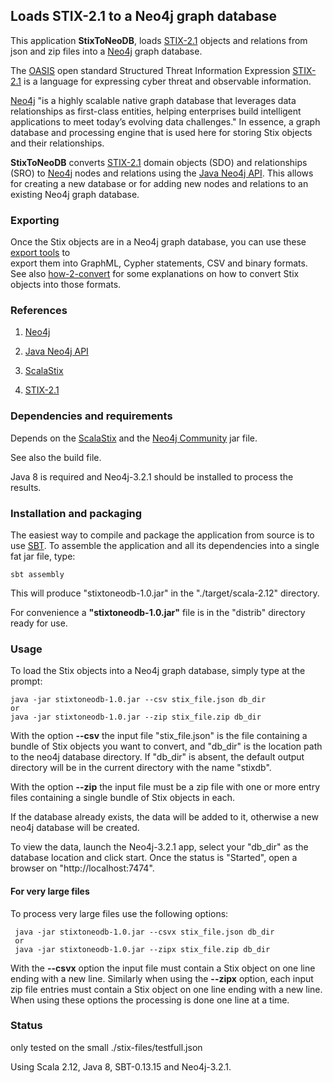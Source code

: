 ## Loads STIX-2.1 to a Neo4j graph database

This application **StixToNeoDB**, loads [STIX-2.1](https://docs.google.com/document/d/1yvqWaPPnPW-2NiVCLqzRszcx91ffMowfT5MmE9Nsy_w/edit#) 
objects and relations from json and zip files into a [Neo4j](https://neo4j.com/) graph database. 

The [OASIS](https://www.oasis-open.org/) open standard Structured Threat Information Expression [STIX-2.1](https://docs.google.com/document/d/1yvqWaPPnPW-2NiVCLqzRszcx91ffMowfT5MmE9Nsy_w/edit#) 
is a language for expressing cyber threat and observable information.

[Neo4j](https://neo4j.com/) "is a highly scalable native graph database that leverages data 
relationships as first-class entities, helping enterprises build intelligent applications 
to meet today’s evolving data challenges."
In essence, a graph database and processing engine that is used here for storing Stix objects 
and their relationships.
 
**StixToNeoDB** converts [STIX-2.1](https://docs.google.com/document/d/1yvqWaPPnPW-2NiVCLqzRszcx91ffMowfT5MmE9Nsy_w/edit#) 
domain objects (SDO) and relationships (SRO) to [Neo4j](https://neo4j.com/) nodes and relations 
using the [Java Neo4j API](https://neo4j.com/docs/java-reference/current/javadocs/). This allows for creating a new database or for adding new nodes and relations to an existing Neo4j graph database.
      
### Exporting         
Once the Stix objects are in a Neo4j graph database, you can use these [export tools](https://github.com/jexp/neo4j-shell-tools) to          
export them into GraphML, Cypher statements, CSV and binary formats. See also 
[how-2-convert](how-2-convert.md) for some explanations on how to convert Stix objects into those formats.         
                         
### References
 
1) [Neo4j](https://neo4j.com/)

2) [Java Neo4j API](https://neo4j.com/docs/java-reference/current/javadocs/)

3) [ScalaStix](https://github.com/workingDog/scalastix)

4) [STIX-2.1](https://docs.google.com/document/d/1yvqWaPPnPW-2NiVCLqzRszcx91ffMowfT5MmE9Nsy_w/edit)

### Dependencies and requirements

Depends on the [ScalaStix](https://github.com/workingDog/scalastix) and 
the [Neo4j Community](https://mvnrepository.com/artifact/org.neo4j/neo4j) jar file.

See also the build file.

Java 8 is required and Neo4j-3.2.1 should be installed to process the results.

### Installation and packaging

The easiest way to compile and package the application from source is to use [SBT](http://www.scala-sbt.org/).
To assemble the application and all its dependencies into a single fat jar file, type:

    sbt assembly

This will produce "stixtoneodb-1.0.jar" in the "./target/scala-2.12" directory.

For convenience a **"stixtoneodb-1.0.jar"** file is in the "distrib" directory ready for use.

### Usage

To load the Stix objects into a Neo4j graph database, simply type at the prompt:
 
    java -jar stixtoneodb-1.0.jar --csv stix_file.json db_dir
    or
    java -jar stixtoneodb-1.0.jar --zip stix_file.zip db_dir
 
With the option **--csv** the input file "stix_file.json" is the file containing a 
bundle of Stix objects you want to convert, and "db_dir" is the location path to the neo4j database directory.
If "db_dir" is absent, the default output directory will be in the current directory with the name "stixdb". 

With the option **--zip** the input file must be a zip file with one or more entry files containing a single bundle of Stix objects 
in each.
  
If the database already exists, the data will be added to it, otherwise a new neo4j database will be created.  

To view the data, launch the Neo4j-3.2.1 app, select your "db_dir" as the database 
location and click start. Once the status is "Started", open a browser on "http://localhost:7474". 

 #### For very large files
 
 To process very large files use the following options:
 
     java -jar stixtoneodb-1.0.jar --csvx stix_file.json db_dir
     or
     java -jar stixtoneodb-1.0.jar --zipx stix_file.zip db_dir
 
 With the **--csvx** option the input file must contain a Stix object on one line 
 ending with a new line. Similarly when using the **--zipx** option, each input zip file entries must 
 contain a Stix object on one line ending with a new line. When using these options 
 the processing is done one line at a time.
 
### Status

only tested on the small ./stix-files/testfull.json

Using Scala 2.12, Java 8, SBT-0.13.15 and Neo4j-3.2.1.


